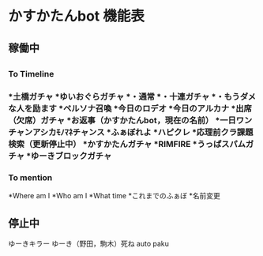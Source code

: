 <h1>かすかたんbot 機能表</h1>
<h2>稼働中<h2>
<h3>To Timeline<h3>
*土橋ガチャ
*ゆいおぐらガチャ
*・通常
*・十連ガチャ
*・もうダメな人を励ます
*ペルソナ召喚
*今日のロデオ
*今日のアルカナ
*出席（欠席）ガチャ
*お返事（かすかたんbot，現在の名前）
*一日ワンチャンアシカﾓﾉﾏﾈチャンス
*ふぁぼれよ
*ハピクレ
*応理前クラ課題検索（更新停止中）
*かすかたんガチャ
*RIMFIRE
*うっぱスパムガチャ
*ゆーきブロックガチャ

<h3>To mention</h3>
*Where am I
*Who am I
*What time
*これまでのふぁぼ
*名前変更

<h2>停止中</h2>
ゆーきキラー
ゆーき（野田，駒木）死ね
auto paku